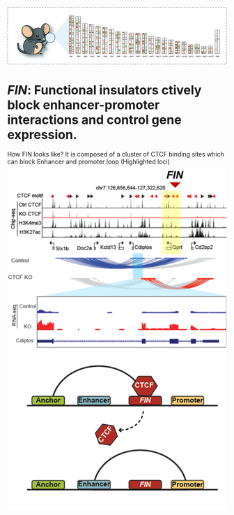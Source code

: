 
<img src="docs/source/_static/FIN.png" alt="FIN result" width="896"/>

# ***FIN***: Functional insulators ctively block enhancer-promoter interactions and control gene expression.


How FIN looks like? It is composed of a cluster of CTCF binding sites which can block Enhancer and promoter loop (Highlighted loci)
<img src="docs/source/_static/Example%20of%20FIN.png" alt="FIN result" width="512"/>
<img src="docs/source/_static/the%20way%20we%20identify.png" alt="FIN result" width="512"/>


